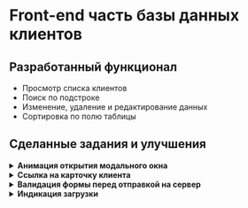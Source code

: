 # Front-end часть базы данных клиентов

## Разработанный функционал
- Просмотр списка клиентов
- Поиск по подстроке
- Изменение, удаление и редактирование данных
- Сортировка по полю таблицы

## Сделанные задания и улучшения

<details>
<summary><b>Анимация открытия модального окна</b></summary>
    Реализована с помощью Bootstrap
</details>

<details>
<summary><b>Ссылка на карточку клиента</b></summary>
    Реализована по заданию с помощью hash-части URL
</details>

<details>
<summary><b>Валидация формы перед отправкой на сервер</b></summary>
    Реализовано чистым JS
</details>

<details>
<summary><b>Индикация загрузки</b></summary>
    Реализовано чистым JS
</details>

